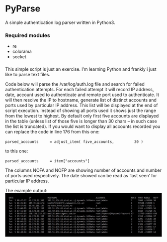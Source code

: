 # PyParse

A simple authentication log parser written in Python3.

### Required modules
* re
* colorama
* socket

###

This simple script is just an exercise. I’m learning Python and frankly i just like to parse text files.

Code below will parse the /var/log/auth.log file and search for failed authentication attempts. For each failed attempt it will record IP address, date, account used to authenticate and remote port used to authenticate. It will then resolve the IP to hostname, generate list of distinct accounts and ports used by particular IP address. This list will be displayed at the end of script execution. Instead of showing all ports used it shows just the range from the lowest to highest. By default only first five accounts are displayed in the table (unless list of those five is longer than 30 chars – in such case the list is truncated). If you would want to display all accounts recorded you can replace the code in line 176 from this one:

`parsed_accounts     = adjust_item( five_accounts,         30 )`

to this one:
	
`parsed_accounts     = item["accounts"]`

The columns NOFA and NOFP are showing number of accounts and number of ports used respectively. The date showed can be read as ‘last seen’ for particular IP address.

The example output:
![Auth log parsing output](https://raw.githubusercontent.com/mnmnc/img/master/auth.jpg)

